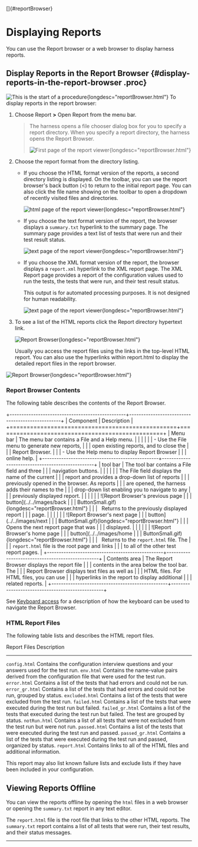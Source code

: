 
[]{#reportBrowser}

# Displaying Reports

You can use the Report browser or a web browser to display harness reports.

## Display Reports in the Report Browser {#display-reports-in-the-report-browser .proc}

![This is the start of a procedure](../../images/hg_proc.gif){longdesc="reportBrowser.html"} To
display reports in the report browser:

1.  Choose Report **\>** Open Report from the menu bar.

    > The harness opens a file chooser dialog box for you to specify a report directory. When you
    > specify a report directory, the harness opens the Report Browser.
    >
    > ![First page of the report
    > viewer](../../images/JT4reportViewer.gif){longdesc="reportBrowser.html"}

<!-- -->

2.  Choose the report format from the directory listing.

    -   If you choose the HTML format version of the reports, a second directory listing is
        displayed. On the toolbar, you can use the report browser\'s back button (\<) to return to
        the initial report page. You can also click the file name showing on the toolbar to open a
        dropdown of recently visited files and directories.

        ![html page of the report
        viewer](../../images/JT4reportViewer2.gif){longdesc="reportBrowser.html"}

    -   If you choose the text format version of the report, the browser displays a `summary.txt`
        hyperlink to the summary page. The summary page provides a text list of tests that were run
        and their test result status.

        ![text page of the report
        viewer](../../images/JT4reportViewerText.gif){longdesc="reportBrowser.html"}

    -   If you choose the XML format version of the report, the browser displays a `report.xml`
        hyperlink to the XML report page. The XML Report page provides a report of the configuration
        values used to run the tests, the tests that were run, and their test result status.

        This output is for automated processing purposes. It is not designed for human readability.

        ![text page of the report
        viewer](../../images/JT4reportViewerXML.gif){longdesc="reportBrowser.html"}

<!-- -->

3.  To see a list of the HTML reports click the Report directory hypertext link.

    ![Report Browser](../../images/JT4reportViewer3.gif){longdesc="reportBrowser.html"}

    Usually you access the report files using the links in the top-level HTML report. You can also
    use the hyperlinks within report.html to display the detailed report files in the report
    browser.

![Report Browser](../../images/JT4reportViewer4.gif){longdesc="reportBrowser.html"}

### Report Browser Contents

The following table describes the contents of the Report Browser.

+-------------------------------------------------+-------------------------------------------------+
| Component                                       | Description                                     |
+=================================================+=================================================+
| Menu bar                                        | The menu bar contains a File and a Help menu.   |
|                                                 |                                                 |
|                                                 | -   Use the File menu to generate new reports,  |
|                                                 |     open existing reports, and to close the     |
|                                                 |     Report Browser.                             |
|                                                 | -   Use the Help menu to display Report Browser |
|                                                 |     online help.                                |
+-------------------------------------------------+-------------------------------------------------+
| tool bar                                        | The tool bar contains a File field and three    |
|                                                 | navigation buttons.                             |
|                                                 |                                                 |
|                                                 | The File field displays the name of the current |
|                                                 | report and provides a drop-down list of reports |
|                                                 | previously opened in the browser. As reports    |
|                                                 | are opened, the harness adds their names to the |
|                                                 | drop-down list enabling you to navigate to any  |
|                                                 | previously displayed report.                    |
|                                                 |                                                 |
|                                                 | ![Report Browser\'s previous page               |
|                                                 | button](../../images/back                       |
|                                                 | ButtonSmall.gif){longdesc="reportBrowser.html"} |
|                                                 |   Returns to the previously displayed report    |
|                                                 | page.                                           |
|                                                 |                                                 |
|                                                 | ![Report Browser\'s next page                   |
|                                                 | button](../../images/next                       |
|                                                 | ButtonSmall.gif){longdesc="reportBrowser.html"} |
|                                                 |   Opens the next report page that was           |
|                                                 | displayed.                                      |
|                                                 |                                                 |
|                                                 | ![Report Browser\'s home page                   |
|                                                 | button](../../images/home                       |
|                                                 | ButtonSmall.gif){longdesc="reportBrowser.html"} |
|                                                 |   Returns to the `report.html` file. The        |
|                                                 | `report.html` file is the root page and links   |
|                                                 | to all of the other test report pages.          |
+-------------------------------------------------+-------------------------------------------------+
| Contents area                                   | The Report Browser displays the report file     |
|                                                 | contents in the area below the tool bar. The    |
|                                                 | Report Browser displays text files as well as   |
|                                                 | HTML files. For HTML files, you can use         |
|                                                 | hyperlinks in the report to display additional  |
|                                                 | related reports.                                |
+-------------------------------------------------+-------------------------------------------------+

See [Keyboard access](../ui/keyboardAccess.html) for a description of how the keyboard can be used
to navigate the Report Browser.

### HTML Report Files

The following table lists and describes the HTML report files.

  Report Files       Description
  ------------------ ------------------------------------------------------------------------------------------------------------
  `config.html`      Contains the configuration interview questions and your answers used for the test run.
  `env.html`         Contains the name-value pairs derived from the configuration file that were used for the test run.
  `error.html`       Contains a list of the tests that had errors and could not be run.
  `error_gr.html`    Contains a list of the tests that had errors and could not be run, grouped by status.
  `excluded.html`    Contains a list of the tests that were excluded from the test run.
  `failed.html`      Contains a list of the tests that were executed during the test run but failed.
  `failed_gr.html`   Contains a list of the tests that executed during the test run but failed. The test are grouped by status.
  `notRun.html`      Contains a list of all tests that were not excluded from the test run but were not run.
  `passed.html`      Contains a list of the tests that were executed during the test run and passed.
  `passed_gr.html`   Contains a list of the tests that were executed during the test run and passed, organized by status.
  `report.html`      Contains links to all of the HTML files and additional information.

This report may also list known failure lists and exclude lists if they have been included in your
configuration.

## Viewing Reports Offline

You can view the reports offline by opening the `html` files in a web browser or opening the
`summary.txt` report in any text editor.

The `report.html` file is the root file that links to the other HTML reports. The `summary.txt`
report contains a list of all tests that were run, their test results, and their status messages.

----------------------------------------------------------------------------------------------------



